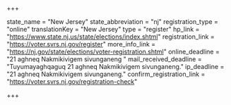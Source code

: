 +++

state_name = "New Jersey"
state_abbreviation = "nj"
registration_type = "online"
translationKey = "New Jersey"
type = "register"
hp_link = "https://www.state.nj.us/state/elections/index.shtml"
registration_link = "https://voter.svrs.nj.gov/register"
more_info_link = "https://nj.gov/state/elections/voter-registration.shtml"
online_deadline = "21 aghneq Nakmikivigem sivunganeng "
mail_received_deadline = "Tuyumayaghqaguq 21 aghneq Nakmikivigem sivunganeng."
ip_deadline = "21 aghneq Nakmikivigem sivunganeng."
confirm_registration_link = "https://voter.svrs.nj.gov/registration-check"

+++